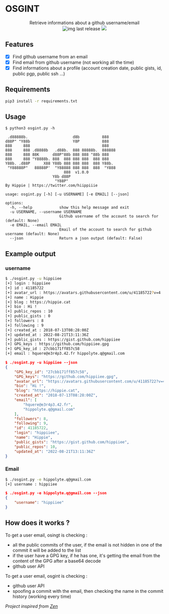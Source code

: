 # OSGINT
<p align="center">
  Retrieve informations about a github username/email
  <br>
      <img alt="img last release" src="https://img.shields.io/github/release/hippiie/ogsint.svg?color=blue">
  <a href="https://twitter.com/intent/follow?screen_name=hiippiiie" title="Follow"><img src="https://img.shields.io/twitter/follow/hiippiiie?label=hiippiiie&style=social"></a>
  <br>
</p>

## Features
  - [x] Find github username from an email
  - [x] Find email from github username (not working all the time)
  - [x] Find informations about a profile (account creation date, public gists, id, public pgp, public ssh ...)
## Requirements

```bash
pip3 install -r requirements.txt
```
## Usage

```
$ python3 osgint.py -h                                  

 .d88888b.                    d8b          888    
d88P" "Y88b                   Y8P          888    
888     888                                888    
888     888 .d8888b   .d88b.  888 88888b.  888888 
888     888 88K      d88P"88b 888 888 "88b 888    
888     888 "Y8888b. 888  888 888 888  888 888    
Y88b. .d88P      X88 Y88b 888 888 888  888 Y88b.  
 "Y88888P"   88888P'  "Y88888 888 888  888  "Y888 
                          888  v1.0.0
                     Y8b d88P                     
                      "Y88P"                      
By Hippie | https://twitter.com/hiippiiie

usage: osgint.py [-h] [-u USERNAME] [-e EMAIL] [--json]

options:
  -h, --help            show this help message and exit
  -u USERNAME, --username USERNAME
                        Github username of the account to search for (default: None)
  -e EMAIL, --email EMAIL
                        Email of the account to search for github username (default: None)
  --json                Return a json output (default: False)
```
## Example output
### username
```bash
$ ./osgint.py -u hippiiee
[+] login : hippiiee
[+] id : 41185722
[+] avatar_url : https://avatars.githubusercontent.com/u/41185722?v=4
[+] name : Hippie
[+] blog : https://hippie.cat
[+] bio : Hi !
[+] public_repos : 10
[+] public_gists : 0
[+] followers : 8
[+] following : 9
[+] created_at : 2018-07-13T08:28:00Z
[+] updated_at : 2022-08-21T13:11:36Z
[+] public_gists : https://gist.github.com/hippiiee
[+] GPG_keys : https://github.com/hippiiee.gpg
[+] GPG_key_id : 27cbb171ff857c58
[+] email : hquere@e3r4p3.42.fr hippolyte.q@gmail.com
```

```json
$ ./osgint.py -u hippiiee --json
{
    "GPG_key_id": "27cbb171ff857c58",
    "GPG_keys": "https://github.com/hippiiee.gpg",
    "avatar_url": "https://avatars.githubusercontent.com/u/41185722?v=4",
    "bio": "Hi !",
    "blog": "https://hippie.cat",
    "created_at": "2018-07-13T08:28:00Z",
    "email": [
        "hquere@e3r4p3.42.fr",
        "hippolyte.q@gmail.com"
    ],
    "followers": 8,
    "following": 9,
    "id": 41185722,
    "login": "hippiiee",
    "name": "Hippie",
    "public_gists": "https://gist.github.com/hippiiee",
    "public_repos": 10,
    "updated_at": "2022-08-21T13:11:36Z"
}
```

### Email
``` bash
$ ./osgint.py -e hippolyte.q@gmail.com
[+] username : hippiiee
```
```json
$ ./osgint.py -e hippolyte.q@gmail.com --json
{
    "username": "hippiiee"
}
```

## How does it works ?

To get a user email, osingt is checking :
 - all the public commits of the user, if the email is not hidden in one of the commit it will be added to the list
 - if the user have a GPG key, if he has one, it's getting the email from the content of the GPG after a base64 decode
 - github user API

To get a user email, osgint is checking :
 - github user API
 - spoofing a commit with the email, then checking the name in the commit history (working every time)

*Project inspired from [Zen](https://github.com/s0md3v/Zen)*